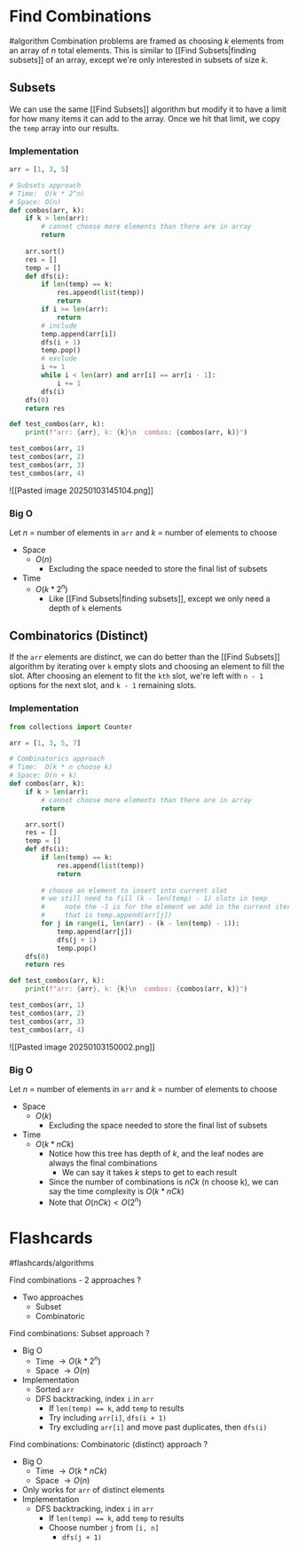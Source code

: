# Find Combinations
#algorithm 
Combination problems are framed as choosing $k$ elements from an array of $n$ total elements. This is similar to [[Find Subsets|finding subsets]] of an array, except we're only interested in subsets of size $k$.
## Subsets
We can use the same [[Find Subsets]] algorithm but modify it to have a limit for how many items it can add to the array. Once we hit that limit, we copy the `temp` array into our results. 
### Implementation
```python
arr = [1, 3, 5]

# Subsets approach
# Time:  O(k * 2^n)
# Space: O(n)
def combos(arr, k):
	if k > len(arr):
		# cannot choose more elements than there are in array
		return
	
	arr.sort()
	res = []
	temp = []
	def dfs(i):
		if len(temp) == k:
			res.append(list(temp))
			return
		if i >= len(arr):
			return
		# include
		temp.append(arr[i])
		dfs(i + 1)
		temp.pop()
		# exclude
		i += 1
		while i < len(arr) and arr[i] == arr[i - 1]:
			i += 1
		dfs(i)
	dfs(0)
	return res

def test_combos(arr, k):
	print(f"arr: {arr}, k: {k}\n  combos: {combos(arr, k)}")

test_combos(arr, 1)
test_combos(arr, 2)
test_combos(arr, 3)
test_combos(arr, 4)
```
![[Pasted image 20250103145104.png]]
### Big O
Let $n$ = number of elements in `arr` and $k$ = number of elements to choose 
- Space
	- $O(n)$ 
		- Excluding the space needed to store the final list of subsets
- Time
	- $O(k * 2^n)$
		- Like [[Find Subsets|finding subsets]], except we only need a depth of `k` elements
## Combinatorics (Distinct)
If the `arr` elements are distinct, we can do better than the [[Find Subsets]] algorithm by iterating over `k` empty slots and choosing an element to fill the slot. After choosing an element to fit the `kth` slot, we're left with `n - 1` options for the next slot, and `k - 1` remaining slots.
### Implementation
```python
from collections import Counter

arr = [1, 3, 5, 7]

# Combinatorics approach
# Time:  O(k * n choose k)
# Space: O(n + k)
def combos(arr, k):
	if k > len(arr):
		# cannot choose more elements than there are in array
		return

	arr.sort()
	res = []
	temp = []
	def dfs(i):
		if len(temp) == k:
			res.append(list(temp))
			return
		
		# choose an element to insert into current slot
		# we still need to fill (k - len(temp) - 1) slots in temp
		#     note the -1 is for the element we add in the current iteration
		#     that is temp.append(arr[j])
		for j in range(i, len(arr) - (k - len(temp) - 1)):
			temp.append(arr[j])
			dfs(j + 1)
			temp.pop()
	dfs(0)
	return res

def test_combos(arr, k):
	print(f"arr: {arr}, k: {k}\n  combos: {combos(arr, k)}")

test_combos(arr, 1)
test_combos(arr, 2)
test_combos(arr, 3)
test_combos(arr, 4)
```
![[Pasted image 20250103150002.png]]
### Big O
Let $n$ = number of elements in `arr` and $k$ = number of elements to choose
- Space
	- $O(k)$ 
		- Excluding the space needed to store the final list of subsets
- Time
	- $O(k * n C k)$
		- Notice how this tree has depth of $k$, and the leaf nodes are always the final combinations 
			- We can say it takes $k$ steps to get to each result
		- Since the number of combinations is $nCk$ (n choose k), we can say the time complexity is $O(k * nCk)$
		- Note that $O(nCk) < O(2^n)$
# Flashcards
#flashcards/algorithms 

Find combinations - 2 approaches
?
- Two approaches
	- Subset
	- Combinatoric
<!--SR:!2025-03-26,45,250-->

Find combinations: Subset approach
?
- Big O
	- Time $\to O(k * 2^n)$
	- Space $\to O(n)$
- Implementation
	- Sorted `arr`
	- DFS backtracking, index `i` in `arr`
		- If `len(temp) == k`, add `temp` to results
		- Try including `arr[i]`, `dfs(i + 1)`
		- Try excluding `arr[i]` and move past duplicates, then `dfs(i)`
<!--SR:!2025-03-24,43,250-->

Find combinations: Combinatoric (distinct) approach
?
- Big O
	- Time $\to O(k * nCk)$
	- Space $\to O(n)$
- Only works for `arr` of distinct elements
- Implementation
	- DFS backtracking, index `i` in `arr`
		- If `len(temp) == k`, add `temp` to results
		- Choose number `j` from `[i, n]`
			- `dfs(j + 1)`
<!--SR:!2025-02-13,2,230-->